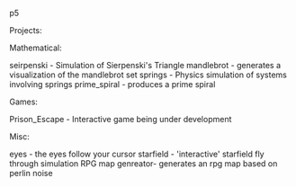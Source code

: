 p5

Projects:

Mathematical:

seirpenski - Simulation of Sierpenski's Triangle
mandlebrot - generates a visualization of the mandlebrot set
springs - Physics simulation of systems involving springs
prime_spiral - produces a prime spiral


Games:

Prison_Escape - Interactive game being under development


Misc:

eyes - the eyes follow your cursor
starfield - 'interactive' starfield fly through simulation
RPG map genreator- generates an rpg map based on perlin noise

